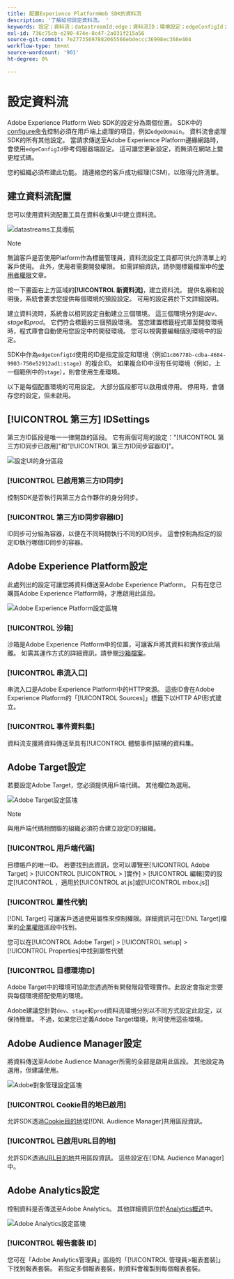 ```yaml
---
title: 配置Experience PlatformWeb SDK的資料流
description: '了解如何設定資料流。 '
keywords: 設定；資料流；datastreamId;edge；資料流ID；環境設定；edgeConfigId；啟用身分；ID同步；ID同步容器ID；沙箱；串流入口；事件資料集；目標；用戶端代碼；屬性代號；目標環境ID;Cookie目的地；URL目的地；Analytics設定區塊報表套裝ID;
exl-id: 736c75cb-e290-474e-8c47-2a031f215a56
source-git-commit: 7e27735697882065566ebdeccc36998ec368e404
workflow-type: tm+mt
source-wordcount: '901'
ht-degree: 0%

---
```



# 設定資料流

Adobe Experience Platform Web SDK的設定分為兩個位置。 SDK中的[configure命令](configuring-the-sdk.md)控制必須在用戶端上處理的項目，例如`edgeDomain`。 資料流會處理SDK的所有其他設定。 當請求傳送至Adobe Experience Platform邊緣網路時，會使用`edgeConfigId`參考伺服器端設定。 這可讓您更新設定，而無須在網站上變更程式碼。

您的組織必須布建此功能。 請連絡您的客戶成功經理(CSM)，以取得允許清單。

## 建立資料流配置

您可以使用資料流配置工具在資料收集UI中建立資料流。

![datastreams工具導航](../images/datastreams/config.png)

>[!NOTE]
>
>無論客戶是否使用Platform作為標籤管理員，資料流設定工具都可供允許清單上的客戶使用。 此外，使用者需要開發權限。 如需詳細資訊，請參閱標籤檔案中的[使用者權限](../../tags/ui/administration/user-permissions.md)文章。

按一下畫面右上方區域的&#x200B;**[!UICONTROL 新資料流]**，建立資料流。 提供名稱和說明後，系統會要求您提供每個環境的預設設定。 可用的設定將於下文詳細說明。

建立資料流時，系統會以相同設定自動建立三個環境。 這三個環境分別是&#x200B;*dev*、*stage*&#x200B;和&#x200B;*prod*。 它們符合標籤的三個預設環境。 當您建置標籤程式庫至開發環境時，程式庫會自動使用您設定中的開發環境。 您可以視需要編輯個別環境中的設定。

SDK中作為`edgeConfigId`使用的ID是指定設定和環境（例如`1c86778b-cdba-4684-9903-750e52912ad1:stage`）的複合ID。 如果複合ID中沒有任何環境（例如，上一個範例中的`stage`），則會使用生產環境。

以下是每個配置環境的可用設定。 大部分區段都可以啟用或停用。 停用時，會儲存您的設定，但未啟用。

## [!UICONTROL 第三方] IDSettings

第三方ID區段是唯一一律開啟的區段。 它有兩個可用的設定：&quot;[!UICONTROL 第三方ID同步已啟用]&quot;和&quot;[!UICONTROL 第三方ID同步容器ID]&quot;。

![設定UI的身分區段](../images/datastreams/edge_configuration_identity.png)

### [!UICONTROL 已啟用第三方ID同步]

控制SDK是否執行與第三方合作夥伴的身分同步。

### [!UICONTROL 第三方ID同步容器ID]

ID同步可分組為容器，以便在不同時間執行不同的ID同步。 這會控制為指定的設定ID執行哪個ID同步的容器。

## Adobe Experience Platform設定

此處列出的設定可讓您將資料傳送至Adobe Experience Platform。 只有在您已購買Adobe Experience Platform時，才應啟用此區段。

![Adobe Experience Platform設定區塊](../images/datastreams/edge_configuration_aep.png)

### [!UICONTROL 沙箱]

沙箱是Adobe Experience Platform中的位置，可讓客戶將其資料和實作彼此隔離。 如需其運作方式的詳細資訊，請參閱[沙箱檔案](../../sandboxes/home.md)。

### [!UICONTROL 串流入口]

串流入口是Adobe Experience Platform中的HTTP來源。 這些ID會在Adobe Experience Platform的「[!UICONTROL Sources]」標籤下以HTTP API形式建立。

### [!UICONTROL 事件資料集]

資料流支援將資料傳送至具有[!UICONTROL 體驗事件]結構的資料集。

## Adobe Target設定

若要設定Adobe Target，您必須提供用戶端代碼。 其他欄位為選用。

![Adobe Target設定區塊](../images/datastreams/edge_configuration_target.png)

>[!NOTE]
>
>與用戶端代碼相關聯的組織必須符合建立設定ID的組織。

### [!UICONTROL 用戶端代碼]

目標帳戶的唯一ID。 若要找到此資訊，您可以導覽至[!UICONTROL Adobe Target] > [!UICONTROL [!UICONTROL > ]實作] > [!UICONTROL 編輯]旁的設定[!UICONTROL ，適用於[!UICONTROL at.js]或[!UICONTROL mbox.js]]

### [!UICONTROL 屬性代號]

[!DNL Target] 可讓客戶透過使用屬性來控制權限。詳細資訊可在[!DNL Target]檔案的[企業權限](https://experienceleague.adobe.com/docs/target/using/administer/manage-users/enterprise/properties-overview.html)區段中找到。

您可以在[!UICONTROL Adobe Target] > [!UICONTROL setup] > [!UICONTROL Properties]中找到屬性代號

### [!UICONTROL 目標環境ID]

[](https://experienceleague.adobe.com/docs/target/using/administer/hosts.html) Adobe Target中的環境可協助您透過所有開發階段管理實作。此設定會指定您要與每個環境搭配使用的環境。

Adobe建議您針對`dev`、`stage`和`prod`資料流環境分別以不同方式設定此設定，以保持簡單。 不過，如果您已定義Adobe Target環境，則可使用這些環境。

## Adobe Audience Manager設定

將資料傳送至Adobe Audience Manager所需的全部是啟用此區段。 其他設定為選用，但建議使用。

![Adobe對象管理設定區塊](../images/datastreams/edge_configuration_aam.png)

### [!UICONTROL Cookie目的地已啟用]

允許SDK透過[Cookie目的地](https://experienceleague.adobe.com/docs/audience-manager/user-guide/features/destinations/custom-destinations/create-cookie-destination.html)從[!DNL Audience Manager]共用區段資訊。

### [!UICONTROL 已啟用URL目的地]

允許SDK透過[URL目的地](https://experienceleague.adobe.com/docs/audience-manager/user-guide/features/destinations/custom-destinations/create-url-destination.html)共用區段資訊。 這些設定在[!DNL Audience Manager]中。

## Adobe Analytics設定

控制資料是否傳送至Adobe Analytics。 其他詳細資訊位於[Analytics概述](../data-collection/adobe-analytics/analytics-overview.md)中。

![Adobe Analytics設定區塊](../images/datastreams/edge_configuration_aa.png)

### [!UICONTROL 報告套裝 ID]

您可在「Adobe Analytics管理員」區段的「[!UICONTROL 管理員>報表套裝]」下找到報表套裝。 若指定多個報表套裝，則資料會複製到每個報表套裝。
